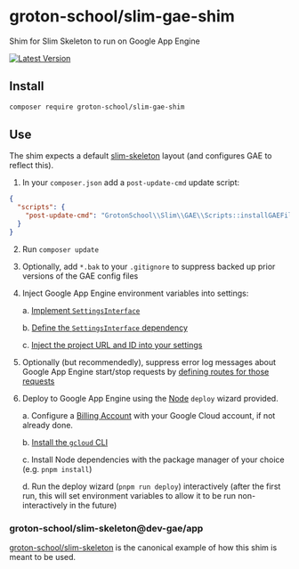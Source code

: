 # groton-school/slim-gae-shim

Shim for Slim Skeleton to run on Google App Engine

[![Latest Version](https://img.shields.io/packagist/v/groton-school/slim-gae-shim.svg)](https://packagist.org/packages/groton-school/slim-gae-shim)

## Install

```bash
composer require groton-school/slim-gae-shim
```

## Use

The shim expects a default [slim-skeleton](https://github.com/slimphp/Slim-Skeleton#readme) layout (and configures GAE to reflect this).

1. In your `composer.json` add a `post-update-cmd` update script:

```json
{
  "scripts": {
    "post-update-cmd": "GrotonSchool\\Slim\\GAE\\Scripts::installGAEFiles"
  }
}
```

2. Run `composer update`

3. Optionally, add `*.bak` to your `.gitignore` to suppress backed up prior versions of the GAE config files

4. Inject Google App Engine environment variables into settings:

   a. [Implement `SettingsInterface`](https://github.com/groton-school/slim-skeleton/blob/0b32f964d753376ed2c2d9af4460e96342bbe919/src/Application/Settings/SettingsInterface.php#L11-L12)

   b. [Define the `SettingsInterface` dependency](https://github.com/groton-school/slim-skeleton/blob/f56b690c889c0a8088ad2fad93078158516b4063/app/dependencies.php#L30)

   c. [Inject the project URL and ID into your settings](https://github.com/groton-school/slim-skeleton/blob/0b32f964d753376ed2c2d9af4460e96342bbe919/app/dependencies.php#L21)

5. Optionally (but recommendedly), suppress error log messages about Google App Engine start/stop requests by [defining routes for those requests](https://github.com/groton-school/slim-skeleton/blob/0b32f964d753376ed2c2d9af4460e96342bbe919/app/routes.php#L17)

6. Deploy to Google App Engine using the [Node](https://nodejs.org) `deploy` wizard provided.

   a. Configure a [Billing Account](https://console.cloud.google.com/billing) with your Google Cloud account, if not already done.

   b. [Install the `gcloud` CLI](https://cloud.google.com/sdk/docs/install)

   c. Install Node dependencies with the package manager of your choice (e.g. `pnpm install`)

   d. Run the deploy wizard (`pnpm run deploy`) interactively (after the first run, this will set environment variables to allow it to be run non-interactively in the future)

### groton-school/slim-skeleton@dev-gae/app

[groton-school/slim-skeleton](https://github.com/groton-school/slim-skeleton/tree/gae/app) is the canonical example of how this shim is meant to be used.
